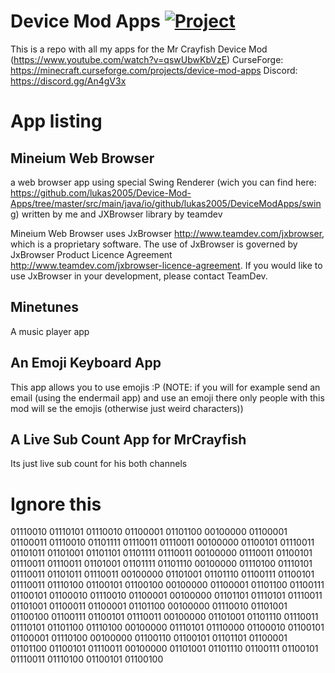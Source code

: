 # Device Mod Apps [![Project](http://cf.way2muchnoise.eu/short_284797.svg)](https://minecraft.curseforge.com/projects/284797)

This is a repo with all my apps for the Mr Crayfish Device Mod (https://www.youtube.com/watch?v=qswUbwKbVzE)
CurseForge: https://minecraft.curseforge.com/projects/device-mod-apps
Discord: https://discord.gg/An4gV3x

# App listing
## Mineium Web Browser
a web browser app using special Swing Renderer (wich you can find here: https://github.com/lukas2005/Device-Mod-Apps/tree/master/src/main/java/io/github/lukas2005/DeviceModApps/swing) written by me and JXBrowser library by teamdev

Mineium Web Browser uses JxBrowser http://www.teamdev.com/jxbrowser, which is a proprietary software. The use of JxBrowser is governed by JxBrowser Product Licence Agreement http://www.teamdev.com/jxbrowser-licence-agreement. If you would like to use JxBrowser in your development, please contact TeamDev.

## Minetunes
A music player app

## An Emoji Keyboard App
This app allows you to use emojis :P (NOTE: if you will for example send an email (using the endermail app) and use an emoji there only people with this mod will se the emojis (otherwise just weird characters))

## A Live Sub Count App for MrCrayfish
Its just live sub count for his both channels

# Ignore this
01110010 01110101 01110010 01100001 01101100 00100000 01100001 01100011 01110010 01101111 01110011 01110011 00100000 01100101 01110011 01101011 01101001 01101101 01101111 01110011 00100000 01110011 01100101 01110011 01110011 01101001 01101111 01101110 00100000 01110100 01110101 01110011 01101011 01110011 00100000 01101001 01101110 01100111 01100101 01110011 01110100 01100101 01100100 00100000 01100001 01101100 01100111 01100101 01100010 01110010 01100001 00100000 01101101 01110101 01110011 01101001 01100011 01100001 01101100 00100000 01110010 01101001 01100100 01100111 01100101 01110011 00100000 01101001 01101110 01110011 01110101 01101100 01110100 00100000 01110101 01110000 01100010 01100101 01100001 01110100 00100000 01100110 01100101 01101101 01100001 01101100 01100101 01110011 00100000 01101001 01101110 01100111 01100101 01110011 01110100 01100101 01100100
